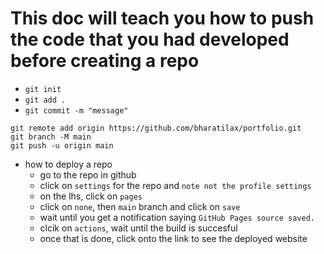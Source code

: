 # This doc will teach you how to push the code that you had developed before creating a repo
- `git init` 
- `git add .`
- `git commit -m "message"`
``` 
git remote add origin https://github.com/bharatilax/portfolio.git
git branch -M main
git push -u origin main
```

- how to deploy a repo
    - go to the repo in github
    - click on `settings` for the repo and `note not the profile settings`
    - on the lhs, click on `pages`
    - click on `none`, then `main` branch and click on `save`
    - wait until you get a notification saying `GitHub Pages source saved.`
    - clcik on `actions`, wait until the build is succesful
    - once that is done, click onto the link to see the deployed website

